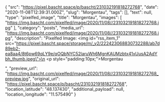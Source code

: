 {
  "src": "https://pixel.bascht.space/p/bascht/231032191818272768",
  "date": "2020-11-08T12:39:31.000Z",
  "slug": "Morgentau",
  "tags": [],
  "text": null,
  "type": "pixelfed_image",
  "title": "Morgentau",
  "images": [
    "https://img.bascht.com/pixelfed/image/2020/11/08//231032191818272768.jpg"
  ],
  "category": "posts",
  "media_url": "https://img.bascht.com/pixelfed/image/2020/11/08//231032191818272768.jpg",
  "description": "Pixelfed Image: <img id=\"rss_item_1\" src=\"https://pixel.bascht.space/storage/m/_v2/222423068830732288/ab7d89eb2-ea8aa4/8t6pw69qLY9e/qOQbNYC52laruWh6MgnKAUMzbtx41xUusA2AdYbh_thumb.jpeg\">\n            <p style=\"padding:10px;\">Morgentau</p>",
  "preview_url": "https://img.bascht.com/pixelfed/image/2020/11/08//231032191818272768_preview.jpg",
  "original_url": "https://pixel.bascht.space/p/bascht/231032191818272768",
  "location_latitude": "48.137430",
  "additional_payload": null,
  "location_longitude": "11.575490"
}